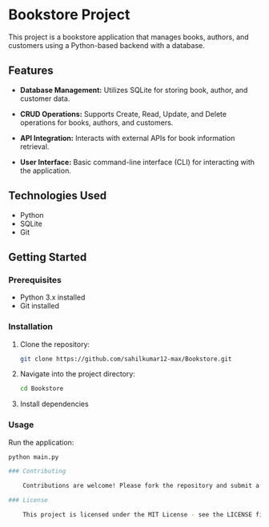 # Bookstore Project

This project is a bookstore application that manages books, authors, and customers using a Python-based backend with a database.

## Features

- **Database Management:** Utilizes SQLite for storing book, author, and customer data.

- **CRUD Operations:** Supports Create, Read, Update, and Delete operations for books, authors, and customers.

- **API Integration:** Interacts with external APIs for book information retrieval.

- **User Interface:** Basic command-line interface (CLI) for interacting with the application.

## Technologies Used

- Python
- SQLite
- Git

## Getting Started

### Prerequisites

- Python 3.x installed
- Git installed

### Installation

1. Clone the repository:

   ```bash
   git clone https://github.com/sahilkumar12-max/Bookstore.git

   ```

2. Navigate into the project directory:

   ```bash
   cd Bookstore

   ```

3. Install dependencies

### Usage

Run the application:
```bash
python main.py

### Contributing

    Contributions are welcome! Please fork the repository and submit a pull request.

### License

    This project is licensed under the MIT License - see the LICENSE file for details.
